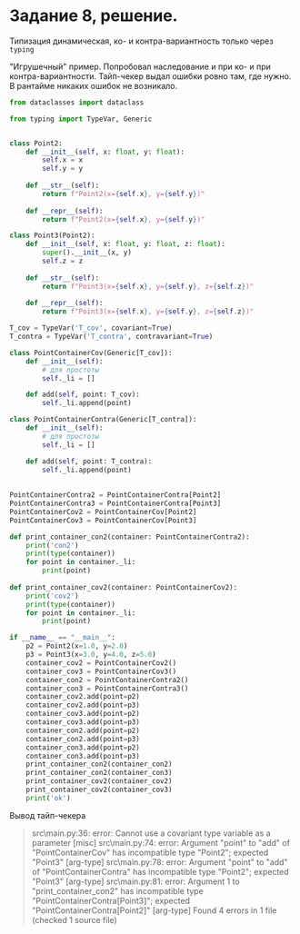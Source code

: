 # Задание 8, решение.
Типизация динамическая, ко- и контра-вариантность только через `typing`

"Игрушечный" пример. Попробовал наследование и при ко- и при контра-вариантности. Тайп-чекер выдал ошибки ровно там, где нужно. В рантайме никаких ошибок не возникало.


```python
from dataclasses import dataclass

from typing import TypeVar, Generic


class Point2:
    def __init__(self, x: float, y: float):
        self.x = x
        self.y = y
    
    def __str__(self):
        return f"Point2(x={self.x}, y={self.y})"
        
    def __repr__(self):
        return f"Point2(x={self.x}, y={self.y})"

class Point3(Point2):
    def __init__(self, x: float, y: float, z: float):
        super().__init__(x, y)
        self.z = z
        
    def __str__(self):
        return f"Point3(x={self.x}, y={self.y}, z={self.z})"
    
    def __repr__(self):
        return f"Point3(x={self.x}, y={self.y}, z={self.z})"

T_cov = TypeVar('T_cov', covariant=True)
T_contra = TypeVar('T_contra', contravariant=True)

class PointContainerCov(Generic[T_cov]):
    def __init__(self):
        # для простоты
        self._li = []

    def add(self, point: T_cov):
        self._li.append(point)

class PointContainerContra(Generic[T_contra]):
    def __init__(self):
        # для простоты
        self._li = []

    def add(self, point: T_contra):
        self._li.append(point)
        
        
PointContainerContra2 = PointContainerContra[Point2]
PointContainerContra3 = PointContainerContra[Point3]
PointContainerCov2 = PointContainerCov[Point2]
PointContainerCov3 = PointContainerCov[Point3]

def print_container_con2(container: PointContainerContra2):
    print('con2')
    print(type(container))
    for point in container._li:
        print(point)
        
def print_container_cov2(container: PointContainerCov2):
    print('cov2')
    print(type(container))
    for point in container._li:
        print(point)

if __name__ == "__main__":
    p2 = Point2(x=1.0, y=2.0)
    p3 = Point3(x=3.0, y=4.0, z=5.0)
    container_cov2 = PointContainerCov2()
    container_cov3 = PointContainerCov3()
    container_con2 = PointContainerContra2()
    container_con3 = PointContainerContra3()
    container_cov2.add(point=p2)
    container_cov2.add(point=p3)
    container_cov3.add(point=p2)
    container_cov3.add(point=p3)
    container_con2.add(point=p2)
    container_con2.add(point=p3)
    container_con3.add(point=p2)
    container_con3.add(point=p3)
    print_container_con2(container_con2)
    print_container_con2(container_con3)
    print_container_cov2(container_cov2)
    print_container_cov2(container_cov3)
    print('ok')
```
 
Вывод тайп-чекера
>src\main.py:36: error: Cannot use a covariant type variable as a parameter  [misc]
>src\main.py:74: error: Argument "point" to "add" of "PointContainerCov" has incompatible type "Point2"; expected "Point3"  [arg-type]
>src\main.py:78: error: Argument "point" to "add" of "PointContainerContra" has incompatible type "Point2"; expected "Point3"  [arg-type]
>src\main.py:81: error: Argument 1 to "print_container_con2" has incompatible type "PointContainerContra[Point3]"; expected "PointContainerContra[Point2]"  [arg-type]
>Found 4 errors in 1 file (checked 1 source file)
